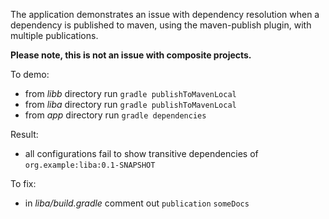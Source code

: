 The application demonstrates an issue with dependency resolution when a dependency is published to maven,
using the maven-publish plugin, with multiple publications.

**Please note, this is not an issue with composite projects.**

To demo:

   - from *libb* directory run `gradle publishToMavenLocal`
   - from *liba* directory run `gradle publishToMavenLocal`
   - from *app* directory run `gradle dependencies`

Result:

   - all configurations fail to show transitive dependencies of `org.example:liba:0.1-SNAPSHOT`

To fix:

   - in *liba/build.gradle* comment out `publication` `someDocs`